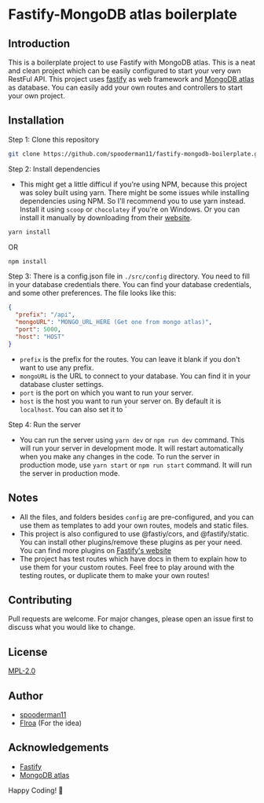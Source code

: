 # Fastify-MongoDB atlas boilerplate

## Introduction

This is a boilerplate project to use Fastify with MongoDB atlas. This is a neat and clean project which can be easily configured to start your very own RestFul API. This project uses [fastify](https://www.fastify.dev/) as web framework and [MongoDB atlas](https://www.mongodb.com/cloud/atlas) as database. You can easily add your own routes and controllers to start your own project.

## Installation

Step 1: Clone this repository

```bash
git clone https://github.com/spooderman11/fastify-mongodb-boilerplate.git
```

Step 2: Install dependencies

- This might get a little difficul if you're using NPM, because this project was soley built using yarn. There might be some issues while installing dependencies using NPM. So I'll recommend you to use yarn instead. Install it using `scoop` or `chocolatey` if you're on Windows. Or you can install it manually by downloading from their [website](https://classic.yarnpkg.com/en/docs/install/).

```bash
yarn install
```

OR

```bash
npm install
```

Step 3: There is a config.json file in `./src/config` directory. You need to fill in your database credentials there. You can find your database credentials, and some other preferences. The file looks like this:

```json
{
  "prefix": "/api",
  "mongoURL": "MONGO_URL_HERE (Get one from mongo atlas)",
  "port": 5000,
  "host": "HOST"
}
```

- `prefix` is the prefix for the routes. You can leave it blank if you don't want to use any prefix.
- `mongoURL` is the URL to connect to your database. You can find it in your database cluster settings.
- `port` is the port on which you want to run your server.
- `host` is the host you want to run your server on. By default it is `localhost`. You can also set it to `

Step 4: Run the server

- You can run the server using `yarn dev` or `npm run dev` command. This will run your server in development mode. It will restart automatically when you make any changes in the code. To run the server in production mode, use `yarn start` or `npm run start` command. It will run the server in production mode.

## Notes

- All the files, and folders besides `config` are pre-configured, and you can use them as templates to add your own routes, models and static files.
- This project is also configured to use @fastiy/cors, and @fastify/static. You can install other plugins/remove these plugins as per your need. You can find more plugins on [Fastify's website](https://fastify.dev/ecosystem/)
- The project has test routes which have docs in them to explain how to use them for your custom routes. Feel free to play around with the testing routes, or duplicate them to make your own routes!

## Contributing

Pull requests are welcome. For major changes, please open an issue first to discuss what you would like to change.

## License

[MPL-2.0](https://choosealicense.com/licenses/mpl-2.0/)

## Author

- [spooderman11](https://github.com/spooderman11)
- [Flroa](https://github.com/Flroa) (For the idea)

## Acknowledgements

- [Fastify](https://www.fastify.dev/)
- [MongoDB atlas](https://www.mongodb.com/cloud/atlas)

Happy Coding! 🎉
